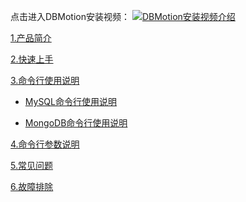 
点击进入DBMotion安装视频：
[![DBMotion安装视频介绍](https://img.youtube.com/vi/8gTcgK_oNG4/0.jpg)](https://www.youtube.com/watch?v=8gTcgK_oNG4)

[1.产品简介](https://github.com/squids-io/dts-doc/wiki/1.%E4%BA%A7%E5%93%81%E7%AE%80%E4%BB%8B)

[2.快速上手](https://github.com/squids-io/dts-doc/wiki/2.%E5%BF%AB%E9%80%9F%E4%B8%8A%E6%89%8B)

[3.命令行使用说明](https://github.com/squids-io/dts-doc/wiki/3.%E5%91%BD%E4%BB%A4%E8%A1%8C%E4%BD%BF%E7%94%A8%E6%96%B9%E5%BC%8F%E8%AF%B4%E6%98%8E)

- [MySQL命令行使用说明](https://github.com/squids-io/dts-doc/wiki/3.%E5%91%BD%E4%BB%A4%E8%A1%8C%E4%BD%BF%E7%94%A8%E6%96%B9%E5%BC%8F%E8%AF%B4%E6%98%8E#mysql%E5%91%BD%E4%BB%A4%E8%A1%8C%E4%BD%BF%E7%94%A8%E6%96%B9%E5%BC%8F%E8%AF%B4%E6%98%8E)

- [MongoDB命令行使用说明](https://github.com/squids-io/dts-doc/wiki/3.%E5%91%BD%E4%BB%A4%E8%A1%8C%E4%BD%BF%E7%94%A8%E6%96%B9%E5%BC%8F%E8%AF%B4%E6%98%8E#mongodb%E5%91%BD%E4%BB%A4%E8%A1%8C%E4%BD%BF%E7%94%A8%E6%96%B9%E5%BC%8F%E8%AF%B4%E6%98%8E)

[4.命令行参数说明](https://github.com/squids-io/dts-doc/wiki/4.%E5%91%BD%E4%BB%A4%E8%A1%8C%E5%8F%82%E6%95%B0%E8%AF%B4%E6%98%8E)

[5.常见问题](https://github.com/squids-io/dts-doc/wiki/5.%E5%B8%B8%E8%A7%81%E9%97%AE%E9%A2%98)

[6.故障排除](https://github.com/squids-io/dts-doc/wiki/6.%E6%95%85%E9%9A%9C%E6%8E%92%E9%99%A4)


